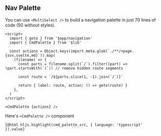 <script>
  import hljs from 'highlight.js/lib/common'
  import 'highlight.js/styles/vs2015.css'
  import cmd_palette_src from '$lib/CmdPalette.svelte?raw'
</script>

## Nav Palette

You can use `<MultiSelect />` to build a navigation palette in just 70 lines of code (50 without styles).

```svelte example id="disabled-input-title"
<script>
  import { goto } from '$app/navigation'
  import { CmdPalette } from '$lib'

  const actions = Object.keys(import.meta.glob(`./**/+page.{svx,svelte,md}`)).map(
    (filename) => {
      const parts = filename.split(`/`).filter((part) => !part.startsWith(`(`)) // remove hidden route segments

      const route = `/${parts.slice(1, -1).join(`/`)}`

      return { label: route, action: () => goto(route) }
    },
  )
</script>

<CmdPalette {actions} />
```

Here's `<CmdPalette />` component

<pre><code>{@html hljs.highlight(cmd_palette_src, { language: 'typescript' }).value}</code></pre>
